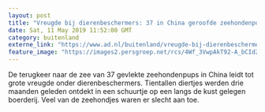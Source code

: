 ```yaml
---
layout: post
title: "Vreugde bij dierenbeschermers: 37 in China geroofde zeehondenpups terug naar zee"
date: Sat, 11 May 2019 11:52:00 GMT
category: buitenland
externe_link: "https://www.ad.nl/buitenland/vreugde-bij-dierenbeschermers-37-in-china-geroofde-zeehondenpups-terug-naar-zee~ab5ddcbe/"
feature_image: "https://images2.persgroep.net/rcs/4Wf_3VwpAkT92-A_bCId2sFJ7hQ/diocontent/147940068/_fitwidth/400/?appId=21791a8992982cd8da851550a453bd7f&quality=0.7"
---
```


De terugkeer naar de zee van 37 gevlekte zeehondenpups in China leidt tot grote vreugde onder dierenbeschermers. Tientallen diertjes werden drie maanden geleden ontdekt in een schuurtje op een langs de kust gelegen boerderij. Veel van de zeehondjes waren er slecht aan toe.
